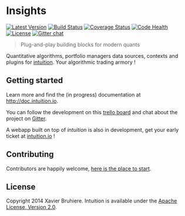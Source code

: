 Insights
========

[![Latest Version](https://img.shields.io/pypi/v/insights.svg)](https://pypi.python.org/pypi/insights/)
[![Build Status](https://drone.io/github.com/intuition-io/insights/status.png)](https://drone.io/github.com/intuition-io/insights/latest)
[![Coverage Status](https://coveralls.io/repos/hackliff/insights/badge.png?branch=master)](https://coveralls.io/r/hackliff/insights?branch=master)
[![Code Health](https://landscape.io/github/intuition-io/insights/master/landscape.png)](https://landscape.io/github/intuition-io/insights/master)
[![License](https://img.shields.io/pypi/l/insights.svg)](https://pypi.python.org/pypi/insights/)
[![Gitter chat](https://badges.gitter.im/intuition-io.png)](https://gitter.im/intuition-io)

> Plug-and-play building blocks for modern quants

Quantitative algorithms, portfolio managers data sources, contexts and
plugins for [intuition][2]. Your algorithmic trading armory !


Getting started
---------------

Learn more and find the (in progress) documentation at http://doc.intuition.io.

You can follow the development on this [trello board][1] and chat about the
project on [Gitter][3].

A webapp built on top of *intuition* is also in development, get your early
ticket at [intuition.io](http://intuition.io) !


Contributing
------------

Contributors are happily welcome, [here is the place to start][10].


License
-------

Copyright 2014 Xavier Bruhiere.
Intuition is available under the [Apache License, Version 2.0][5].


[1]: https://trello.com/b/WvJDlynt/intuition
[2]: https://github.com/intuition-io/intuition
[3]: https://gitter.im/intuition-io
[5]: http://www.apache.org/licenses/LICENSE-2.0.html
[10]: http://doc.intuition.io/articles/contributors.html
